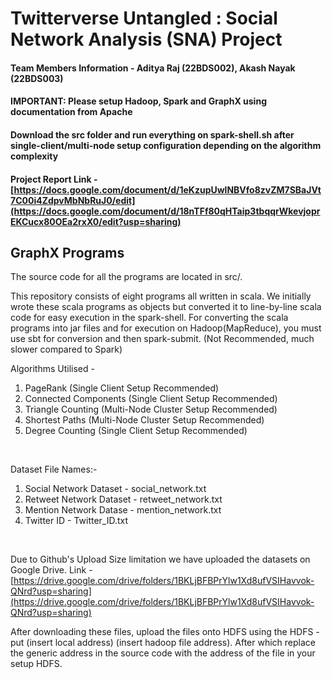 # Twitterverse Untangled : Social Network Analysis (SNA) Project

#### Team Members Information - Aditya Raj (22BDS002), Akash Nayak (22BDS003)

#### IMPORTANT: Please setup Hadoop, Spark and GraphX using documentation from Apache <br>
#### Download the src folder and run everything on spark-shell.sh after single-client/multi-node setup configuration depending on the algorithm complexity<br>

#### Project Report Link - [https://docs.google.com/document/d/1eKzupUwlNBVfo8zvZM7SBaJVt7C00i4ZdpvMbNbRuJ0/edit](https://docs.google.com/document/d/18nTFf80qHTaip3tbqqrWkevjoprEKCucx80OEa2rxX0/edit?usp=sharing) <br>


## GraphX Programs

The source code for all the programs are located in src/.

This repository consists of eight programs all written in scala. We initially wrote these scala programs as objects but converted it to line-by-line scala code for easy execution in the spark-shell. For converting the scala programs into jar files and for execution on Hadoop(MapReduce), you must use sbt for conversion and then spark-submit. (Not Recommended, much slower compared to Spark)

Algorithms Utilised - <br>
1. PageRank (Single Client Setup Recommended)
2. Connected Components (Single Client Setup Recommended)
3. Triangle Counting (Multi-Node Cluster Setup Recommended)
4. Shortest Paths (Multi-Node Cluster Setup Recommended)
5. Degree Counting (Single Client Setup Recommended)
<br>


Dataset File Names:- <br>
1. Social Network Dataset - social_network.txt
2. Retweet Network Dataset - retweet_network.txt
3. Mention Network Datase - mention_network.txt
4. Twitter ID - Twitter_ID.txt
<br>

Due to Github's Upload Size limitation we have uploaded the datasets on Google Drive. Link - [https://drive.google.com/drive/folders/1BKLjBFBPrYlw1Xd8ufVSIHavvok-QNrd?usp=sharing](https://drive.google.com/drive/folders/1BKLjBFBPrYlw1Xd8ufVSIHavvok-QNrd?usp=sharing)

After downloading these files, upload the files onto HDFS using the HDFS -put (insert local address) (insert hadoop file address). After which replace the generic address in the source code with the address of the file in your setup HDFS. 


